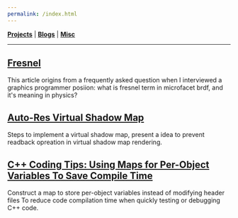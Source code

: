 ```yaml
---
permalink: /index.html
---
```


[**Projects**](/projects.md) | [**Blogs**](/blogs.md) | [**Misc**](/misc.md)

---

## [Fresnel](blogs/fresnel/fresnel.md)

This article origins from a frequently asked question when I interviewed a graphics programmer posiion: what is fresnel term in microfacet brdf, and it's meaning in physics?

## [Auto-Res Virtual Shadow Map](blogs/virtualshadowmap/vsm.md)

Steps to implement a virtual shadow map, present a idea to prevent readback opreation in virtual shadow map rendering.

## [C++ Coding Tips: Using Maps for Per-Object Variables To Save Compile Time](blogs/CppCodingTipsUsingMapsforPerObjectVariablesToSaveCompileTime/CppCodingTipsUsingMapsforPerObjectVariablesToSaveCompileTime.md)

Construct a map to store per-object variables instead of modifying header files To reduce code compilation time when quickly testing or debugging C++ code.